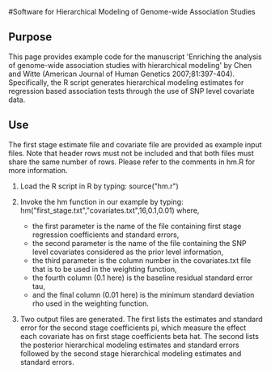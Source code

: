 	
#Software for Hierarchical Modeling of Genome-wide Association Studies

## Purpose
This page provides example code for the manuscript 'Enriching the analysis of genome-wide association studies with hierarchical modeling' by Chen and Witte (American Journal of Human Genetics 2007;81:397-404).  Specifically, the R script generates hierarchical modeling estimates for regression based association tests through the use of SNP level covariate data. 

## Use
The first stage estimate file and covariate file are provided as example input files.  Note that header rows must not be included and that both files must share the same number of rows. Please refer to the comments in hm.R for more information.

1. Load the R script in R by typing: source("hm.r")
 
2. Invoke the hm function in our example by typing: hm("first_stage.txt","covariates.txt",16,0.1,0.01)
where,

   * the first parameter is the name of the file containing first stage regression coefficients and standard errors,
   * the second parameter is the name of the file containing the SNP level covariates considered as the prior level information,
   * the third parameter is the column number in the covariates.txt file that is to be used in the weighting function,
   * the fourth column (0.1 here) is the baseline residual standard error tau,
   * and the final column (0.01 here) is the minimum standard deviation rho used in the weighting function. 
 
3. Two output files are generated. The first lists the estimates and standard error for the second stage coefficients pi, which measure the effect each covariate has on first stage coefficients beta hat. The second lists the posterior hierarchical modeling estimates and standard errors followed by the second stage hierarchical modeling estimates and standard errors.

